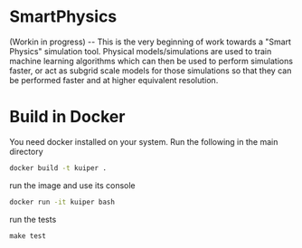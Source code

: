 # SmartPhysics
(Workin in progress) -- This is the very beginning of work towards a "Smart Physics" simulation tool.  Physical models/simulations are used to train machine learning algorithms which can then be used to perform simulations faster, or act as subgrid scale models for those simulations so that they can be performed faster and at higher equivalent resolution.

# Build in Docker

You need docker installed on your system.  Run the following in the main directory

```bash
docker build -t kuiper .
```
run the image and use its console

```bash
docker run -it kuiper bash
```
run the tests
```
make test
```

